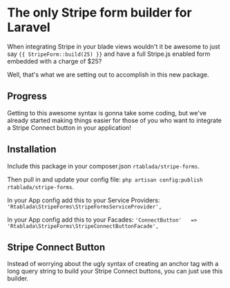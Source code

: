# The only Stripe form builder for Laravel

When integrating Stripe in your blade views wouldn't it be awesome to just say `{{ StripeForm::build(25) }}` and have a full Stripe.js enabled form embedded with a charge of $25?

Well, that's what we are setting out to accomplish in this new package.

## Progress

Getting to this awesome syntax is gonna take some coding, but we've already started making things easier for those of you who want to integrate a Stripe Connect button in your application!

## Installation

Include this package in your composer.json `rtablada/stripe-forms`.

Then pull in and update your config file: `php artisan config:publish rtablada/stripe-forms`.

In your App config add this to your Service Providers: `'Rtablada\StripeForms\StripeFormsServiceProvider',`

In your App config add this to your Facades: `'ConnectButton'   => 'Rtablada\StripeForms\StripeConnectButtonFacade',`

## Stripe Connect Button

Instead of worrying about the ugly syntax of creating an anchor tag with a long query string to build your Stripe Connect buttons, you can just use this builder.

